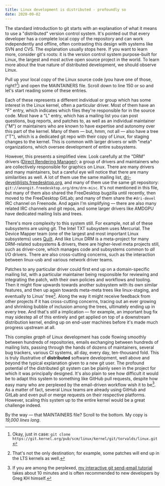 ```yaml
---
title: Linux development is distributed - profoundly so
date: 2020-09-02
---
```


The standard introduction to git starts with an explanation of what it means to
use a "distributed" version control system. It's pointed out that every
developer has a complete local copy of the repository and can work independently
and offline, often contrasting this design with systems like SVN and CVS.  The
explanation usually stops here. If you want to learn more, consider git's roots:
it is the version control system purpose-built for Linux, the largest and most
active open source project in the world. To learn more about the true nature of
distributed development, we should observe Linux.

Pull up your local copy of the Linux source code (you have one of those,
right?[^1]) and open the MAINTAINERS file. Scroll down to line 150 or so and
let's start reading some of these entries.

[^1]: Okay, just in case: `git clone https://git.kernel.org/pub/scm/linux/kernel/git/torvalds/linux.git`

Each of these represents a different individual or group which has some interest
in the Linux kernel, often a particular driver. Most of them have an "F" entry,
which indicates which files they're responsible for in the source code. Most
have a "L" entry, which has a mailing list you can post questions, bug reports,
and patches to, as well as an individual maintainer ("M") or maintainers who are
known to have expertise and autonomy over this part of the kernel. Many of them
&mdash; but, hmm, not all &mdash; also have a tree ("T"), which is a dedicated
git repo with their copy of Linux, for staging changes to the kernel. This is
common with larger drivers or with "meta" organizations, which oversee
development of entire subsystems.

However, this presents a simplified view. Look carefully at the "DRM" drivers
([Direct Rendering Manager][0]); a group of drivers and maintainers who are
collectively responsible for graphics on Linux. There are many drivers and many
maintainers, but a careful eye will notice that there are many similarities as
well. A lot of them use the same mailing list, dri-devel@lists.freedesktop.org,
and many of them use the same git repository:
`git://anongit.freedesktop.org/drm/drm-misc`. It's not mentioned in this file,
but many of them also shared the FreeDesktop bugzilla until recently, then moved
to the FreeDesktop GitLab; and many of them share the `#dri-devel` IRC channel
on Freenode. And again I'm simplifying &mdash; there are also many related IRC
channels and git repos, and some larger drivers like AMDGPU have dedicated
mailing lists and trees.

[0]: https://en.wikipedia.org/wiki/Direct_Rendering_Manager

There's more complexity to this system still. For example, not all of these
subsystems are using git. The Intel TXT subsystem uses Mercurial. The Device
Mapper team (one of the largest and most important Linux subsystems) uses
[Quilt][1]. And like Linux DRM is a meta-project for many DRM-related subsystems
& drivers, there are higher-level meta projects still, such as driver-core,
which manages code and subsystems common to *all* I/O drivers. There are also
cross-cutting concerns, such as the interaction between linux-usb and various
network driver teams.

[1]: https://savannah.nongnu.org/projects/quilt

Patches to any particular driver could first end up on a domain-specific mailing
list, with a particular maintainer being responsible for reviewing and
integrating the patch, with their own policies and workflows and tooling. Then
it might flow upwards towards another subsystem with its own similar features,
and then up again towards meta-meta trees like linux-staging, and eventually to
Linus' tree[^2]. Along the way it might receive feedback from other projects if it
has cross-cutting concerns, tracing out an ever growing and shrinking bubble of
inclusion among the trees, ultimately ending up in every tree. And that's
*still* a implication &mdash; for example, an important bug fix may sidestep all
of this entirely and get applied on top of a downstream distribution kernel,
ending up on end-user machines before it's made much progress upstream at all.

[^2]: That's not the only destination; for example, some patches will end up in the LTS kernels as well.

This complex *graph* of Linux development has code flowing smoothly between
hundreds of repositories, emails exchanging between hundreds of mailing lists,
passing through the hands of dozens of maintainers, several bug trackers,
various CI systems, all day, every day, ten-thousand fold. This is truly
illustrative of **distributed** software development, well above and beyond the
typical explanation given to a new git user. The profound potential of the
distributed git system can be plainly seen in the project for which it was
principally designed. It's also plain to see how difficult it would be to adapt
this system to something like GitHub pull requests, despite how easy many who
are perplexed by the email-driven workflow wish it to be[^3]. As a matter of
fact, several Linux teams are already using GitHub and GitLab and even pull or
merge requests on their respective platforms.  However, scaling this system up
to the entire kernel would be a great challenge indeed.

[^3]: If you are among the perplexed, [my interactive git send-email tutorial](https://git-send-email.io) takes about 10 minutes and is often recommended to new developers by Greg KH himself.

By the way &mdash; that MAINTAINERS file? Scroll to the bottom. My copy is
*19,000 lines long*.

